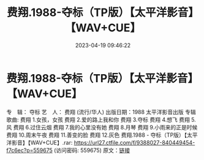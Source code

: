﻿---
title: 费翔.1988-夺标（TP版）【太平洋影音】【WAV+CUE】
date: 2023-04-19 09:46:22
categories: WAV车载音乐、镜像
tags: 华语中文
---
# 费翔.1988-夺标（TP版）【太平洋影音】【WAV+CUE】

专　辑： 夺标
艺　人： 费翔 (流行/华人)
出版日期：1988
太平洋影音出版
专辑歌曲:
费翔 1.女孩，女孩
费翔 2.爱的路上我和你
费翔 3.夺标
费翔 4.想飞
费翔 5.风
费翔 6.过住云烟
费翔 7.我的心里没有她
费翔 8.月琴
费翔 9.小雨来的正是时候
费翔 10.周末午夜
费翔 11.善变的脸
费翔 12.灰色
费翔.1988 - 夺标（TP版）【太平洋影音】【WAV+CUE】.rar: https://url27.ctfile.com/f/9388027-840449454-f7c6ec?p=559675
(访问密码: 559675)
原文：[链接](https://blog.sina.com.cn/s/blog_1647c7e76010311i9.html)